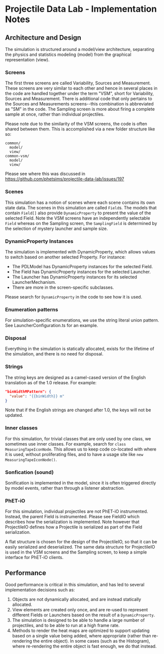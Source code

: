 # Projectile Data Lab - Implementation Notes

## Architecture and Design

The simulation is structured around a model/view architecture, separating the physics and statistics modeling (model)
from the graphical representation (view).

### Screens

The first three screens are called Variability, Sources and Measurement. These screens are very similar to each other
and hence in several places in the code are handled together under the term "VSM", short for Variability, Sources and
Measurement. There is additional code that only pertains to the Sources and Measurements screens--this combination is
abbreviated as "SM" in the code. The Sampling screen is more about firing a complete sample at once, rather than 
individual projectiles.

Please note due to the similarity of the VSM screens, the code is often shared between them. This is accomplished via a
new folder structure like so:

```
common/
  model/
  view/
common-vsm/
  model/
  view/
```

Please see where this was discussed in https://github.com/phetsims/projectile-data-lab/issues/197

### Scenes

This simulation has a notion of scenes where each scene contains its own state data. The scenes in this simulation are
called `Field`s. The models that contain `Field[]` also provide `DynamicProperty` to present the value of the selected
Field. Note the VSM screens have an independently selectable `Field` whereas on the Sampling screen, the `SamplingField`
is determined by the selection of mystery launcher and sample size.

### DynamicProperty Instances

The simulation is implemented with DynamicProperty, which allows values to switch based on another selected Property.
For instance:
- The PDLModel has DynamicProperty instances for the selected Field.
- The Field has DynamicProperty instances for the selected Launcher.
- The Launcher has DynamicProperty instances for its selected LauncherMechanism.
- There are more in the screen-specific subclasses.

Please search for `DynamicProperty` in the code to see how it is used.

### Enumeration patterns

For simulation-specific enumerations, we use the string literal union pattern. See LauncherConfiguration.ts for an
example.

### Disposal

Everything in the simulation is statically allocated, exists for the lifetime of the simulation, and there is no need for disposal.

### Strings

The string keys are designed as a camel-cased version of the English translation as of the 1.0 release. For example:

```json
"binWidthMPattern": {
  "value": "{{binWidth}} m"
}
```

Note that if the English strings are changed after 1.0, the keys will not be updated.

### Inner classes

For this simulation, for trivial classes that are only used by one class, we sometimes use inner classes. For example,
search for
`class MeasuringTapeIconNode`. This allows us to keep code co-located with where it is used, without proliferating
files, and to have a usage site like `new MeasuringTapeIconNode()`.

### Sonfication (sound)

Sonification is implemented in the model, since it is often triggered directly by model events, rather than through a listener abstraction.

### PhET-iO

For this simulation, individual projectiles are not PhET-iO instrumented. Instead, the parent Field is instrumented.
Please see FieldIO which describes how the serialization is implemented. Note however that ProjectileIO defines how a
Projectile is serialized as part of the Field serialization.

A flat structure is chosen for the design of the ProjectileIO, so that it can be easily serialized and deserialized. The
same data structure for ProjectileIO is used in the VSM screens and the Sampling screen, to keep a simple interface for
PhET-iO clients.

## Performance

Good performance is critical in this simulation, and has led to several implementation decisions such as:

1. Objects are not dynamically allocated, and are instead statically allocated.
2. View elements are created only once, and are re-used to represent different Fields or Launchers based on the result
   of a `DynamicProperty`.
3. The simulation is designed to be able to handle a large number of projectiles, and to be able to run at a high frame
   rate.
4. Methods to render the heat maps are optimized to support updating based on a single value being added, where
   appropriate (rather than re-rendering the entire object). In some cases (such as the Histogram), where re-rendering
   the entire object is fast enough, we do that instead.
